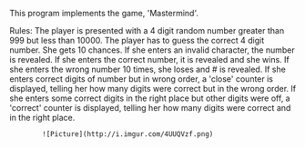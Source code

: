 This program implements the game, 'Mastermind'.

Rules: The player is presented with a 4 digit random number greater than 999
		but less than 10000.
       The player has to guess the correct 4 digit number.
	   She gets 10 chances. 
			If she enters an invalid character, the number is revealed. 
			If she enters the correct number, it is revealed and she wins.
			If she enters the wrong number 10 times, she loses and # is revealed.
			If she enters correct digits of number but in wrong order, a 'close' 
			counter is displayed, telling her how many digits were correct but in 
			the wrong order.
			If she enters some correct digits in the right place but other digits 
			were off, a 'correct' counter is displayed, telling her how many digits
			were correct and in the right place.
			
			![Picture](http://i.imgur.com/4UUQVzf.png)